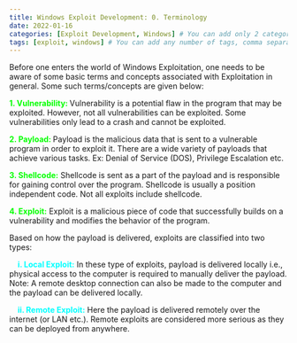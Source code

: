 ```yaml
---
title: Windows Exploit Development: 0. Terminology
date: 2022-01-16
categories: [Exploit Development, Windows] # You can add only 2 categories, comma separated. First is main category and Second is sub-category under the main category.
tags: [exploit, windows] # You can add any number of tags, comma separated. TAG names should always be lowercase. # To add assets to this post in future, create a folder named assets\blogpost_assets\2022-01-16-windows-exploit-development-0-terminology\ and drop your assets in there.
---
```


<p>Before one enters the world of Windows Exploitation, one needs to be aware of some basic terms and concepts associated with Exploitation in general. Some such terms/concepts are given below:</p><p><span style="color: #04ff00;"><b>1. Vulnerability</b><b>: </b></span>Vulnerability is a potential flaw in the program that may be exploited. However, not all vulnerabilities can be exploited. Some vulnerabilities only lead to a crash and cannot be exploited.<br /></p><p></p><p><span style="color: #04ff00;"><b>2. Payload</b><b>: </b></span>Payload is the malicious data that is sent to a vulnerable program in order to exploit it. There are a wide variety of payloads that achieve various tasks. Ex: Denial of Service (DOS), Privilege Escalation etc.<br /></p><p><span style="color: #04ff00;"><b>3. Shellcode:</b></span> Shellcode is sent as a part of the payload and is responsible for gaining control over the program. Shellcode is usually a position independent code. Not all exploits include shellcode.<br /></p><p><span style="color: #04ff00;"><b>4. Exploit:</b></span> Exploit is a malicious piece of code that successfully 
builds on a vulnerability and modifies the behavior of the program.&nbsp;</p><p>Based on how the payload is delivered, exploits are classified into two types:</p><p><span>&nbsp;&nbsp;&nbsp;<span style="color: #01ffff;"><b> </b></span></span><span style="color: #01ffff;"><b>i. Local Exploit:</b></span> In these type of exploits, payload is delivered locally i.e., physical access to the computer is required to manually deliver the payload. Note: A remote desktop connection can also be made to the computer and the payload can be delivered locally.<br /></p><p><span>&nbsp;&nbsp;&nbsp;<span style="color: #01ffff;"><b> </b></span></span><span style="color: #01ffff;"><b>ii. Remote Exploit:</b></span> Here the payload is delivered remotely over the internet (or LAN etc.). Remote exploits are considered more serious as they can be deployed from anywhere.</p><p><br /></p>
